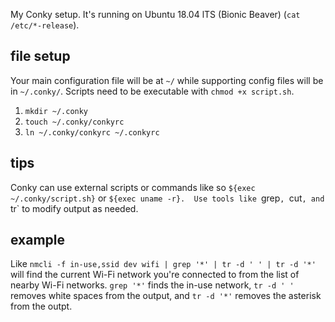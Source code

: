 My Conky setup. It's running on Ubuntu 18.04 lTS (Bionic Beaver) (`cat /etc/*-release`). 

## file setup

Your main configuration file will be at `~/` while supporting config files will be in `~/.conky/`. Scripts need to be executable with `chmod +x script.sh`. 

1. `mkdir ~/.conky`
2. `touch ~/.conky/conkyrc`
3. `ln ~/.conky/conkyrc ~/.conkyrc`

## tips

Conky can use external scripts or commands like so `${exec ~/.conky/script.sh}` or `${exec uname -r}. 
Use tools like `grep`, `cut`, and `tr` to modify output as needed. 

## example 

Like `nmcli -f in-use,ssid dev wifi | grep '*' | tr -d ' ' | tr -d '*'` will find the current Wi-Fi network you're connected to from the list of nearby Wi-Fi networks. `grep '*'` finds the in-use network, `tr -d ' '` removes white spaces from the output, and `tr -d '*'` removes the asterisk from the outpt.  
